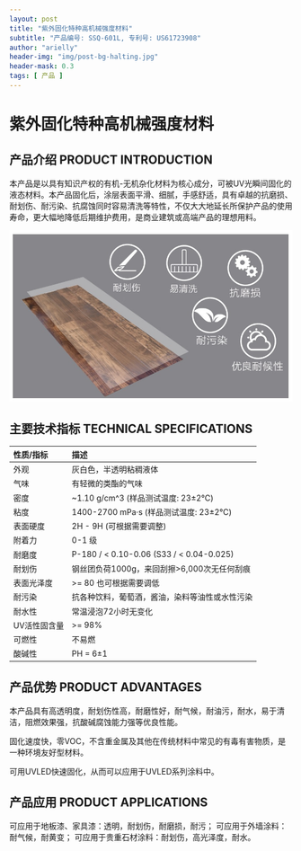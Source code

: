 ```yaml
---
layout: post
title: "紫外固化特种高机械强度材料"
subtitle: "产品编号: SSQ-601L, 专利号: US61723908"
author: "arielly"
header-img: "img/post-bg-halting.jpg"
header-mask: 0.3
tags: [ 产品 ]
---
```


# 紫外固化特种高机械强度材料

## 产品介绍 PRODUCT INTRODUCTION

本产品是以具有知识产权的有机-无机杂化材料为核心成分，可被UV光瞬间固化的液态材料。本产品固化后，涂层表面平滑、细腻，手感舒适，具有卓越的抗磨损、耐划伤、耐污染、抗腐蚀同时容易清洗等特性，不仅大大地延长所保护产品的使用寿命，更大幅地降低后期维护费用，是商业建筑或高端产品的理想用料。

![PRODUCT-SSQ-601L](/assets/product-SSQ-601L-pi.png)

## 主要技术指标 TECHNICAL SPECIFICATIONS

| 性质/指标 | 描述 |
| :--- | :--- |
| 外观 | 灰白色，半透明粘稠液体 |
| 气味 | 有轻微的类酯的气味 |
| 密度 | ~1.10 g/cm^3 (样品测试温度: 23±2℃) |
| 粘度 | 1400-2700 mPa·s (样品测试温度: 23±2℃) |
| 表面硬度 | 2H - 9H (可根据需要调整) |
| 附着力 | 0-1 级 |
| 耐磨度 | P-180 / < 0.10-0.06 (S33 / < 0.04-0.025) |
| 耐划伤 | 钢丝团负荷1000g，来回刮擦>6,000次无任何刮痕 |
| 表面光泽度 | >= 80 也可根据需要调低 |
| 耐污染 | 抗各种饮料，葡萄酒，酱油，染料等油性或水性污染 |
| 耐水性 | 常温浸泡72小时无变化 |
| UV活性固含量 | >= 98% |
| 可燃性 | 不易燃 |
| 酸碱性 | PH = 6±1 |

## 产品优势 PRODUCT ADVANTAGES

本产品具有高透明度，耐划伤性高，耐磨性好，耐气候，耐油污，耐水，易于清洁，阻燃效果强，抗酸碱腐蚀能力强等优良性能。

固化速度快，零VOC，不含重金属及其他在传统材料中常见的有毒有害物质，是一种环境友好型材料。

可用UVLED快速固化，从而可以应用于UVLED系列涂料中。

## 产品应用 PRODUCT APPLICATIONS

可应用于地板漆、家具漆：透明，耐划伤，耐磨损，耐污；
可应用于外墙涂料：耐气候，耐黄变；
可应用于贵重石材涂料：耐划伤，高光泽度，耐水。

